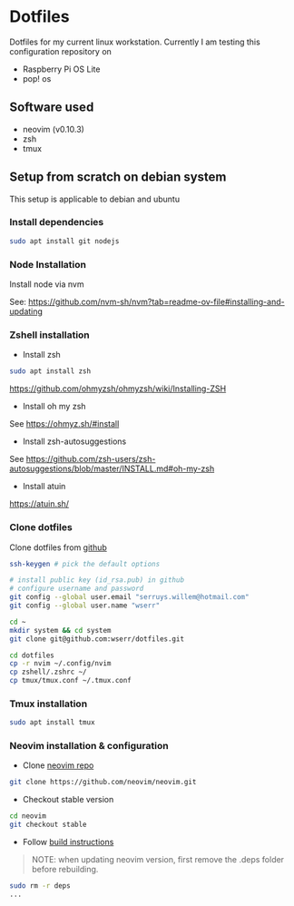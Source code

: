 # Dotfiles

Dotfiles for my current linux workstation. Currently I am testing this
configuration repository on

- Raspberry Pi OS Lite
- pop! os

## Software used

- neovim (v0.10.3)
- zsh
- tmux

## Setup from scratch on debian system

This setup is applicable to debian and ubuntu

### Install dependencies

```bash
sudo apt install git nodejs
```

### Node Installation

Install node via nvm

See: https://github.com/nvm-sh/nvm?tab=readme-ov-file#installing-and-updating

### Zshell installation

- Install zsh

```bash
sudo apt install zsh
```

https://github.com/ohmyzsh/ohmyzsh/wiki/Installing-ZSH

- Install oh my zsh

See https://ohmyz.sh/#install


- Install zsh-autosuggestions

See https://github.com/zsh-users/zsh-autosuggestions/blob/master/INSTALL.md#oh-my-zsh

- Install atuin

https://atuin.sh/

### Clone dotfiles

Clone dotfiles from [github](https://github.com/wserr/dotfiles)

```bash
ssh-keygen # pick the default options

# install public key (id_rsa.pub) in github
# configure username and password 
git config --global user.email "serruys.willem@hotmail.com"
git config --global user.name "wserr"

cd ~
mkdir system && cd system
git clone git@github.com:wserr/dotfiles.git

cd dotfiles
cp -r nvim ~/.config/nvim
cp zshell/.zshrc ~/
cp tmux/tmux.conf ~/.tmux.conf
```

### Tmux installation

```bash
sudo apt install tmux
```

### Neovim installation & configuration

- Clone [neovim repo](https://github.com/neovim/neovim)

```bash
git clone https://github.com/neovim/neovim.git
```

- Checkout stable version

```bash
cd neovim
git checkout stable
```

- Follow
  [build instructions](https://github.com/neovim/neovim/blob/master/BUILD.md#quick-start)

> NOTE: when updating neovim version, first remove the .deps folder before rebuilding.

```bash
sudo rm -r deps
...
```
